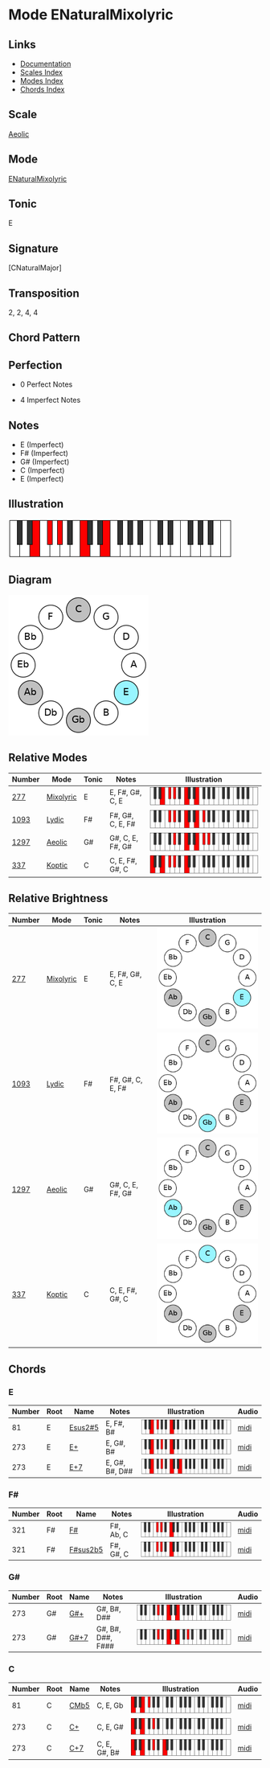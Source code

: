 # Mode ENaturalMixolyric

## Links

- [Documentation](README.md)
- [Scales Index](Scales.md)
- [Modes Index](Modes.md)
- [Chords Index](Chords.md)

## Scale

[Aeolic](ScaleAeolic.md)

## Mode

[ENaturalMixolyric](ModeENaturalMixolyric.md)

## Tonic

E

## Signature

[CNaturalMajor]

## Transposition

2, 2, 4, 4

## Chord Pattern



## Perfection

 - 0 Perfect Notes

 - 4 Imperfect Notes

## Notes

- E (Imperfect)
- F# (Imperfect)
- G# (Imperfect)
- C (Imperfect)
- E (Imperfect)

## Illustration

![ENaturalMixolyric](ModeENaturalMixolyric.png)

## Diagram

![ENaturalMixolyric](CircleModeENaturalMixolyric.png)

## Relative Modes

| Number | Mode | Tonic | Notes | Illustration |
|--------|------|-------|-------|--------------|
| [277](https://ianring.com/musictheory/scales/277) | [Mixolyric](ModeMixolyric.md) | E | E, F#, G#, C, E | ![ENaturalMixolyric](ModeENaturalMixolyric.png) |
| [1093](https://ianring.com/musictheory/scales/1093) | [Lydic](ModeLydic.md) | F# | F#, G#, C, E, F# | ![FSharpLydic](ModeFSharpLydic.png) |
| [1297](https://ianring.com/musictheory/scales/1297) | [Aeolic](ModeAeolic.md) | G# | G#, C, E, F#, G# | ![GSharpAeolic](ModeGSharpAeolic.png) |
| [337](https://ianring.com/musictheory/scales/337) | [Koptic](ModeKoptic.md) | C | C, E, F#, G#, C | ![CNaturalKoptic](ModeCNaturalKoptic.png) |
## Relative Brightness

| Number | Mode | Tonic | Notes | Illustration |
|--------|------|-------|-------|--------------|
| [277](https://ianring.com/musictheory/scales/277) | [Mixolyric](ModeMixolyric.md) | E | E, F#, G#, C, E | ![ENaturalMixolyric](CircleModeENaturalMixolyric.png) |
| [1093](https://ianring.com/musictheory/scales/1093) | [Lydic](ModeLydic.md) | F# | F#, G#, C, E, F# | ![FSharpLydic](CircleModeFSharpLydic.png) |
| [1297](https://ianring.com/musictheory/scales/1297) | [Aeolic](ModeAeolic.md) | G# | G#, C, E, F#, G# | ![GSharpAeolic](CircleModeGSharpAeolic.png) |
| [337](https://ianring.com/musictheory/scales/337) | [Koptic](ModeKoptic.md) | C | C, E, F#, G#, C | ![CNaturalKoptic](CircleModeCNaturalKoptic.png) |

## Chords

### E

| Number | Root | Name | Notes | Illustration | Audio |
|--------|------|------|-------|--------------|-------|
| 81 | E | [Esus2#5](ChordENaturalSuspendedSecondSharpFifth.md) | E, F#, B# | ![Esus2#5](ChordENaturalSuspendedSecondSharpFifthRootPosition.png) | [midi](ChordENaturalSuspendedSecondSharpFifthRootPosition.mid) |
| 273 | E | [E+](ChordENaturalAugmented.md) | E, G#, B# | ![E+](ChordENaturalAugmentedRootPosition.png) | [midi](ChordENaturalAugmentedRootPosition.mid) |
| 273 | E | [E+7](ChordENaturalAugmentedAugmentedSeventh.md) | E, G#, B#, D## | ![E+7](ChordENaturalAugmentedAugmentedSeventhRootPosition.png) | [midi](ChordENaturalAugmentedAugmentedSeventhRootPosition.mid) |

### F#

| Number | Root | Name | Notes | Illustration | Audio |
|--------|------|------|-------|--------------|-------|
| 321 | F# | [F#](ChordFSharpDiminishedFlatThird.md) | F#, Ab, C | ![F#](ChordFSharpDiminishedFlatThirdRootPosition.png) | [midi](ChordFSharpDiminishedFlatThirdRootPosition.mid) |
| 321 | F# | [F#sus2b5](ChordFSharpSuspendedSecondFlatFifth.md) | F#, G#, C | ![F#sus2b5](ChordFSharpSuspendedSecondFlatFifthRootPosition.png) | [midi](ChordFSharpSuspendedSecondFlatFifthRootPosition.mid) |

### G#

| Number | Root | Name | Notes | Illustration | Audio |
|--------|------|------|-------|--------------|-------|
| 273 | G# | [G#+](ChordGSharpAugmented.md) | G#, B#, D## | ![G#+](ChordGSharpAugmentedRootPosition.png) | [midi](ChordGSharpAugmentedRootPosition.mid) |
| 273 | G# | [G#+7](ChordGSharpAugmentedAugmentedSeventh.md) | G#, B#, D##, F### | ![G#+7](ChordGSharpAugmentedAugmentedSeventhRootPosition.png) | [midi](ChordGSharpAugmentedAugmentedSeventhRootPosition.mid) |

### C

| Number | Root | Name | Notes | Illustration | Audio |
|--------|------|------|-------|--------------|-------|
| 81 | C | [CMb5](ChordCNaturalMajorFlatFifth.md) | C, E, Gb | ![CMb5](ChordCNaturalMajorFlatFifthRootPosition.png) | [midi](ChordCNaturalMajorFlatFifthRootPosition.mid) |
| 273 | C | [C+](ChordCNaturalAugmented.md) | C, E, G# | ![C+](ChordCNaturalAugmentedRootPosition.png) | [midi](ChordCNaturalAugmentedRootPosition.mid) |
| 273 | C | [C+7](ChordCNaturalAugmentedAugmentedSeventh.md) | C, E, G#, B# | ![C+7](ChordCNaturalAugmentedAugmentedSeventhRootPosition.png) | [midi](ChordCNaturalAugmentedAugmentedSeventhRootPosition.mid) |

